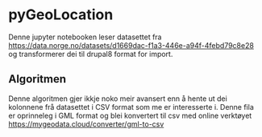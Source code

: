 # pyGeoLocation

Denne jupyter notebooken leser datasettet fra https://data.norge.no/datasets/d1669dac-f1a3-446e-a94f-4febd79c8e28 og transformerer dei til drupal8 format for import.

## Algoritmen

Denne algoritmen gjer ikkje noko meir avansert enn å hente ut dei kolonnene frå datasettet i CSV format som me er interesserte i. Denne fila er oprinneleg i GML format
og blei konvertert til csv med online verktøyet https://mygeodata.cloud/converter/gml-to-csv
